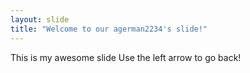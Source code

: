 ```yaml
---
layout: slide
title: "Welcome to our agerman2234's slide!"
---
```

This is my awesome slide
Use the left arrow to go back!
